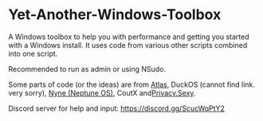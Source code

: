 # Yet-Another-Windows-Toolbox


A Windows toolbox to help you with performance and getting you started with a Windows install. It uses code from various other scripts combined into one script.

Recommended to run as admin or using NSudo.

Some parts of code (or the ideas) are from [Atlas](https://atlasos.net/), DuckOS (cannot find link. very sorry), [Nyne (Neptune OS)](https://github.com/NyneDZN/NeptuneOS), CoutX and[Privacy.Sexy](https://privacy.sexy/).

Discord server for help and input: https://discord.gg/ScucWqPtY2
